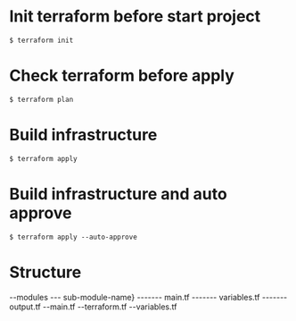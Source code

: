 # Init terraform before start project

`$ terraform init`

# Check terraform before apply

`$ terraform plan`

# Build infrastructure

`$ terraform apply`

# Build infrastructure and auto approve

`$ terraform apply --auto-approve`

# Structure

--modules
--- sub-module-name}
------- main.tf
------- variables.tf
------- output.tf
--main.tf
--terraform.tf
--variables.tf
